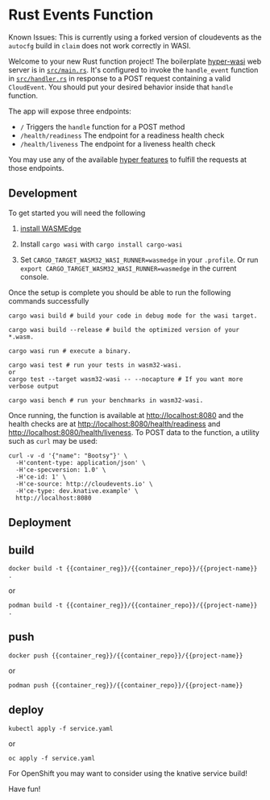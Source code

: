 # Rust Events Function

Known Issues:
This is currently using a forked version of cloudevents as the `autocfg` build in `claim` does not work correctly in WASI.

Welcome to your new Rust function project! The boilerplate
[hyper-wasi](https://github.com/WasmEdge/hyper/) web server is in
[`src/main.rs`](./src/main.rs). It's configured to invoke the `handle_event`
function in [`src/handler.rs`](./src/handler.rs) in response to a POST
request containing a valid `CloudEvent`. You should put your desired
behavior inside that `handle` function.

The app will expose three endpoints:

  * `/` Triggers the `handle` function for a POST method
  * `/health/readiness` The endpoint for a readiness health check
  * `/health/liveness` The endpoint for a liveness health check

You may use any of the available [hyper
features](https://hyper.rs/guides/0.14/) to fulfill the requests at those
endpoints.

## Development

To get started you will need the following

1. [install WASMEdge](https://wasmedge.org/book/en/quick_start/install.html)

2. Install `cargo wasi` with `cargo install cargo-wasi`

3. Set `CARGO_TARGET_WASM32_WASI_RUNNER=wasmedge` in your `.profile`.
   Or run `export CARGO_TARGET_WASM32_WASI_RUNNER=wasmedge` in the current console.


Once the setup is complete you should be able to run the following commands successfully
```shell script
cargo wasi build # build your code in debug mode for the wasi target.

cargo wasi build --release # build the optimized version of your *.wasm.

cargo wasi run # execute a binary.

cargo wasi test # run your tests in wasm32-wasi.
or
cargo test --target wasm32-wasi -- --nocapture # If you want more verbose output

cargo wasi bench # run your benchmarks in wasm32-wasi.
```

Once running, the function is available at <http://localhost:8080> and
the health checks are at <http://localhost:8080/health/readiness> and
<http://localhost:8080/health/liveness>. To POST data to the function,
a utility such as `curl` may be used:

```console
curl -v -d '{"name": "Bootsy"}' \
  -H'content-type: application/json' \
  -H'ce-specversion: 1.0' \
  -H'ce-id: 1' \
  -H'ce-source: http://cloudevents.io' \
  -H'ce-type: dev.knative.example' \
  http://localhost:8080
```

## Deployment

## build

```
docker build -t {{container_reg}}/{{container_repo}}/{{project-name}} .
```
or
```
podman build -t {{container_reg}}/{{container_repo}}/{{project-name}} .
```

## push

```
docker push {{container_reg}}/{{container_repo}}/{{project-name}}
```
or
```
podman push {{container_reg}}/{{container_repo}}/{{project-name}}
```

## deploy

```
kubectl apply -f service.yaml
```
or
```
oc apply -f service.yaml
```
For OpenShift you may want to consider using the knative service build!

Have fun!
